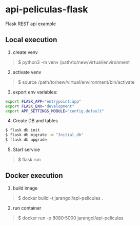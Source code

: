 # api-peliculas-flask
Flask REST api example

## Local execution
1. create venv
  >$ python3 -m venv /path/to/new/virtual/environment
2. activate venv
> $ source  /path/to/new/virtual/environment/bin/activate

3. export env variables:
```bash
export FLASK_APP="entrypoint:app"
export FLASK_ENV="development"
export APP_SETTINGS_MODULE="config.default"
```

4. Create DB and tables
```bash
$ flask db init
$ flask db migrate -m "Initial_db"
$ flask db upgrade
```

5. Start service
> $ flask run


## Docker execution

1. build image
> $ docker build -t jarangol/api-peliculas .

2. run container
> $ docker run -p 8080:5000 jarangol/api-peliculas